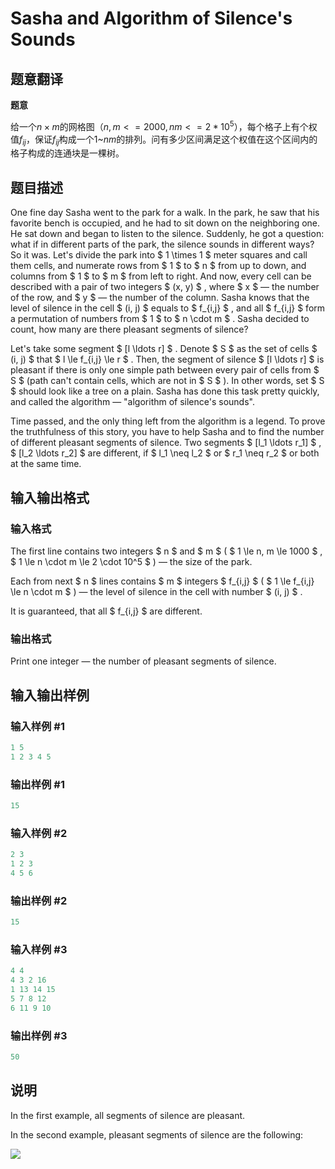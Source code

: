 # Sasha and Algorithm of Silence&#039;s Sounds

## 题意翻译

**题意**

给一个$n×m$的网格图（$n,m<=2000,nm<=2*10^5$），每个格子上有个权值$f_{ij}$，保证$f_{ij}$构成一个1~$nm$的排列。问有多少区间满足这个权值在这个区间内的格子构成的连通块是一棵树。

## 题目描述

One fine day Sasha went to the park for a walk. In the park, he saw that his favorite bench is occupied, and he had to sit down on the neighboring one. He sat down and began to listen to the silence. Suddenly, he got a question: what if in different parts of the park, the silence sounds in different ways? So it was. Let's divide the park into $ 1 \times 1 $ meter squares and call them cells, and numerate rows from $ 1 $ to $ n $ from up to down, and columns from $ 1 $ to $ m $ from left to right. And now, every cell can be described with a pair of two integers $ (x, y) $ , where $ x $ — the number of the row, and $ y $ — the number of the column. Sasha knows that the level of silence in the cell $ (i, j) $ equals to $ f_{i,j} $ , and all $ f_{i,j} $ form a permutation of numbers from $ 1 $ to $ n \cdot m $ . Sasha decided to count, how many are there pleasant segments of silence?

Let's take some segment $ [l \ldots r] $ . Denote $ S $ as the set of cells $ (i, j) $ that $ l \le f_{i,j} \le r $ . Then, the segment of silence $ [l \ldots r] $ is pleasant if there is only one simple path between every pair of cells from $ S $ (path can't contain cells, which are not in $ S $ ). In other words, set $ S $ should look like a tree on a plain. Sasha has done this task pretty quickly, and called the algorithm — "algorithm of silence's sounds".

Time passed, and the only thing left from the algorithm is a legend. To prove the truthfulness of this story, you have to help Sasha and to find the number of different pleasant segments of silence. Two segments $ [l_1 \ldots r_1] $ , $ [l_2 \ldots r_2] $ are different, if $ l_1 \neq l_2 $ or $ r_1 \neq r_2 $ or both at the same time.

## 输入输出格式

### 输入格式

The first line contains two integers $ n $ and $ m $ ( $ 1 \le n, m \le 1000 $ , $ 1 \le n \cdot m \le 2 \cdot 10^5 $ ) — the size of the park.

Each from next $ n $ lines contains $ m $ integers $ f_{i,j} $ ( $ 1 \le f_{i,j} \le n \cdot m $ ) — the level of silence in the cell with number $ (i, j) $ .

It is guaranteed, that all $ f_{i,j} $ are different.

### 输出格式

Print one integer — the number of pleasant segments of silence.

## 输入输出样例

### 输入样例 #1

```cpp
1 5
1 2 3 4 5

```
### 输出样例 #1

```cpp
15
```


### 输入样例 #2

```cpp
2 3
1 2 3
4 5 6

```
### 输出样例 #2

```cpp
15
```


### 输入样例 #3

```cpp
4 4
4 3 2 16
1 13 14 15
5 7 8 12
6 11 9 10

```
### 输出样例 #3

```cpp
50
```


## 说明

In the first example, all segments of silence are pleasant.

In the second example, pleasant segments of silence are the following:

![](https://cdn.luogu.com.cn/upload/vjudge_pic/CF1109F/05bdf79fe44d303126c6f8f19b3d48a216188486.png)

